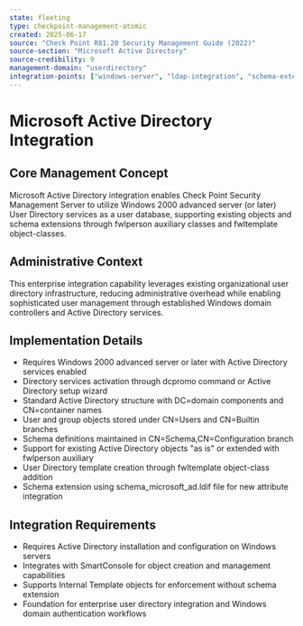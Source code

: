 ```yaml
---
state: fleeting
type: checkpoint-management-atomic
created: 2025-06-17
source: "Check Point R81.20 Security Management Guide (2022)"
source-section: "Microsoft Active Directory"
source-credibility: 9
management-domain: "userdirectory"
integration-points: ["windows-server", "ldap-integration", "schema-extension", "object-management"]
---
```


# Microsoft Active Directory Integration

## Core Management Concept
Microsoft Active Directory integration enables Check Point Security Management Server to utilize Windows 2000 advanced server (or later) User Directory services as a user database, supporting existing objects and schema extensions through fwlperson auxiliary classes and fwltemplate object-classes.

## Administrative Context
This enterprise integration capability leverages existing organizational user directory infrastructure, reducing administrative overhead while enabling sophisticated user management through established Windows domain controllers and Active Directory services.

## Implementation Details
- Requires Windows 2000 advanced server or later with Active Directory services enabled
- Directory services activation through dcpromo command or Active Directory setup wizard
- Standard Active Directory structure with DC=domain components and CN=container names
- User and group objects stored under CN=Users and CN=Builtin branches
- Schema definitions maintained in CN=Schema,CN=Configuration branch
- Support for existing Active Directory objects "as is" or extended with fwlperson auxiliary
- User Directory template creation through fwltemplate object-class addition
- Schema extension using schema_microsoft_ad.ldif file for new attribute integration

## Integration Requirements
- Requires Active Directory installation and configuration on Windows servers
- Integrates with SmartConsole for object creation and management capabilities
- Supports Internal Template objects for enforcement without schema extension
- Foundation for enterprise user directory integration and Windows domain authentication workflows